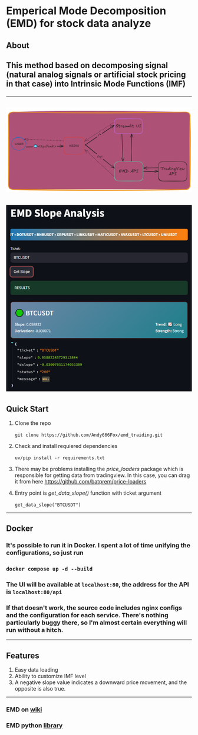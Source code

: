 # Emperical Mode Decomposition (EMD) for stock data analyze

## **About**
## <p>This method based on decomposing signal (natural analog signals or artificial stock pricing in that case) into **Intrinsic Mode Functions** (IMF)</p>
---
![alt text](assets/schema.png)
---
![alt text](assets/demo.png)
---
## **Quick Start**
1. Clone the repo

    ```git clone https://github.com/Andy666Fox/emd_traiding.git```


2. Check and install requiered dependencies 

    ```uv/pip install -r requirements.txt```

3. There may be problems installing the *price_loaders* package which is responsible for getting data from tradingview. In this case, you can drag it from here https://github.com/batprem/price-loaders
4. Entry point is *get_data_slope()* function with ticket argument

    ```get_data_slope("BTCUSDT")```
---
## Docker
### It's possible to run it in Docker. I spent a lot of time unifying the configurations, so just run 

### `docker compose up -d --build`

### The UI will be available at `localhost:80`, the address for the API is `localhost:80/api`

### If that doesn't work, the source code includes nginx configs and the configuration for each service. There's nothing particularly buggy there, so I'm almost certain everything will run without a hitch.
---
## Features
1. Easy data loading
2. Ability to customize IMF level
3. A negative slope value indicates a downward price movement, and the opposite is also true.
---
### EMD on [wiki](https://ru.wikipedia.org/wiki/Empirical_Mode_Decomposition)
### EMD python [library](https://pyemd.readthedocs.io/en/latest/emd.html) 
